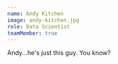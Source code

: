 ```yaml
---
name: Andy Kitchen
image: andy-kitchen.jpg
role: Data Scientist
teamMember: true
---
```

Andy...he's just this guy. You know?
